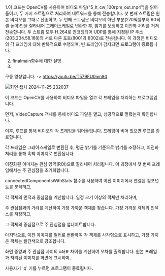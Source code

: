1.이 코드는 OpenCV를 사용하여 비디오 파일("5_lt_cw_100rpm_out.mp4")을 읽어들이고, 
두 가지 스트림으로 처리하여 네트워크를 통해 전송합니다. 
첫 번째 스트림은 원본 비디오를 그대로 전송하고,
두 번째 스트림은 비디오의 하단 부분(270픽셀부터 90픽셀 높이)만을 잘라내어 그레이스케일로 변환한 후, 
밝기를 보정하고 이진화 처리를 거쳐 전송합니다. 
두 스트림 모두 H.264로 인코딩되어 UDP를 통해 지정된 IP 주소(203.234.58.168)의 서로 다른 포트(8001과 8002)로 전송됩니다. 
이 과정은 비디오의 각 프레임에 대해 반복적으로 수행되며, 
빈 프레임이 감지되면 프로그램이 종료됩니다.



2. finalmain함수에 대한 설명
3. 
구동 영상입니다. -> https://youtu.be/T579FU0mn80

![화면 캡처 2024-11-25 232037](https://github.com/user-attachments/assets/b2294bd1-d917-4fc5-9ad5-402537e5cd23)


이 코드는 OpenCV를 사용하여 비디오 파일을 열고 각 프레임을 처리하는 프로그램입니다. 

먼저, VideoCapture 객체를 통해 비디오 파일을 열고, 성공적으로 열렸는지 확인합니다.

이후, 루프를 통해 비디오의 각 프레임을 읽어들입니다. 프레임이 비어 있으면 루프를 종료합니다. 

각 프레임은 그레이스케일로 변환된 후, 평균 밝기를 기준으로 밝기를 조정하고, 이진화 처리를 통해 흑백 이미지로 변환됩니다.

이진화된 이미지는 관심 영역(ROI)으로 잘라내어 처리됩니다. 이 과정에서 첫 번째 프레임에서는 주 관심점을 초기화합니다. 

connectedComponentsWithStats 함수를 사용하여 이진 이미지에서 연결된 컴포넌트를 분석하고, 

각 객체의 면적과 중심점을 계산합니다. 일정 크기 이상의 객체만 처리하며, 

주 관심점과의 거리를 계산하여 가장 가까운 객체를 찾습니다. 가장 가까운 객체의 인덱스를 저장하고, 

그 객체의 중심점으로 주 관심점을 업데이트합니다.

마지막으로, 이진 이미지를 컬러로 변환하여 각 객체를 사각형으로 표시하고, 가장 가까운 객체는 빨간색으로 강조합니다. 

화면 중앙과 주 관심점 사이의 x좌표 차이를 계산하여 오차를 출력합니다. 원본 프레임과 처리된 이미지를 화면에 표시하며,

사용자가 'q' 키를 누르면 프로그램이 종료됩니다. 
